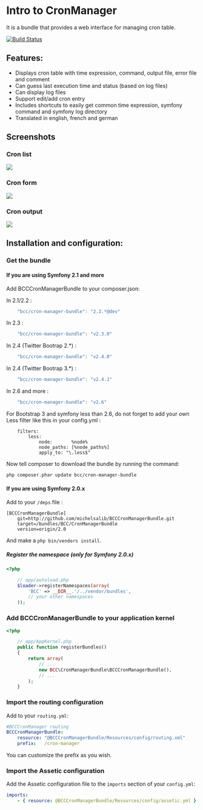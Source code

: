 # Intro to CronManager

It is a bundle that provides a web interface for managing cron table.

[![Build Status](https://secure.travis-ci.org/michelsalib/BCCCronManagerBundle.png?branch=master)](http://travis-ci.org/michelsalib/BCCCronManagerBundle)

## Features:

- Displays cron table with time expression, command, output file, error file and comment
- Can guess last execution time and status (based on log files)
- Can display log files
- Support edit/add cron entry
- Includes shortcuts to easily get common time expression, symfony command and symfony log directory
- Translated in english, french and german

## Screenshots
### Cron list
![](https://github.com/michelsalib/BCCCronManagerBundle/raw/master/Resources/screens/cron-list.png)
### Cron form
![](https://github.com/michelsalib/BCCCronManagerBundle/raw/master/Resources/screens/cron-form.png)
### Cron output
![](https://github.com/michelsalib/BCCCronManagerBundle/raw/master/Resources/screens/cron-file.png)

## Installation and configuration:

### Get the bundle

#### If you are using Symfony 2.1 and more

Add BCCCronManagerBundle to your composer.json:

In 2.1/2.2 :

``` js
    "bcc/cron-manager-bundle": "2.2.*@dev"
```

In 2.3 :

``` js
    "bcc/cron-manager-bundle": "v2.3.0"
```

In 2.4 (Twitter Bootrap 2.*) :

``` js
    "bcc/cron-manager-bundle": "v2.4.0"
```

In 2.4 (Twitter Bootrap 3.*) :

``` js
    "bcc/cron-manager-bundle": "v2.4.1"
```

In 2.6 and more :

``` js
    "bcc/cron-manager-bundle": "v2.6"
```

For Bootstrap 3 and symfony less than 2.6, do not forget to add your own Less filter like this in your config.yml :
```
    filters:
        less:
            node:       %node%
            node_paths: [%node_paths%]
            apply_to: "\.less$"
```

Now tell composer to download the bundle by running the command:
``` bash
php composer.phar update bcc/cron-manager-bundle
```

#### If you are using Symfony 2.0.x
Add to your `/deps` file :

```
[BCCCronManagerBundle]
    git=http://github.com/michelsalib/BCCCronManagerBundle.git
    target=/bundles/BCC/CronManagerBundle
    version=origin/2.0
```

And make a `php bin/vendors install`.

##### Register the namespace (only for Symfony 2.0.x)

``` php
<?php

    // app/autoload.php
    $loader->registerNamespaces(array(
        'BCC' => __DIR__.'/../vendor/bundles',
        // your other namespaces
    ));
```

### Add BCCCronManagerBundle to your application kernel

``` php
<?php

    // app/AppKernel.php
    public function registerBundles()
    {
        return array(
            // ...
            new BCC\CronManagerBundle\BCCCronManagerBundle(),
            // ...
        );
    }
```

### Import the routing configuration

Add to your `routing.yml`:

``` yml
#BCCCronManager routing
BCCCronManagerBundle:
    resource: "@BCCCronManagerBundle/Resources/config/routing.xml"
    prefix:   /cron-manager
```
You can customize the prefix as you wish.

### Import the Assetic configuration

Add the Assetic configuration file to the `imports` section of your `config.yml`:

``` yml
imports:
    - { resource: @BCCCronManagerBundle/Resources/config/assetic.yml }
```

